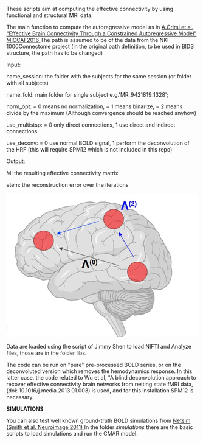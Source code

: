 These scripts aim at computing the effective connectivity by using functional and structural MRI data. 

The main function to compute the autoregressive model as in <a href="https://link.springer.com/chapter/10.1007/978-3-319-46720-7_17" target="_blank"> A.Crimi et al. "Effective Brain Connectivity Through a Constrained Autoregressive Model" MICCAI 2016
</a> 
The path is assumed to be of the data from the NKI 1000Connectome project (in the original path definition, to be used in BIDS structure, the path has to be changed)

Input: 

name_session: the folder with the subjects for the same session (or folder with all subjects)

name_fold: main folder for single subject e.g.'MR_9421819_1328';

norm_opt: = 0 means no normalization, = 1 means binarize, = 2 means divide by the maximum
(Although convergence should be reached anyhow)

use_multistsp: = 0 only direct connections, 1 use direct and indirect connections

use_deconv: = 0 use normal BOLD signal, 1 perform the deconvolution of the HRF (this will require SPM12 which is not included in this repo)


Output:

M: the resulting effective connectivity matrix

etem: the reconstruction error over the iterations

![alt text](https://github.com/alecrimi/effective_connectivity_toolbox/blob/master/nft.jpg)


Data are loaded using the script of Jimmy Shen to load NIFTI and Analyze files, those are in the folder libs.

The code can be run on "pure" pre-processed BOLD series, or on the deconvoluted version which removes the hemodynamics response. In this latter case, the code related to  Wu et al, "A blind deconvolution approach to recover effective connectivity brain networks from resting state fMRI data, (doi: 10.1016/j.media.2013.01.003) is used, and for this installation  SPM12 is necessary.


**SIMULATIONS**

You can also test well known ground-truth BOLD simulations from <a href="https://www.fmrib.ox.ac.uk/datasets/netsim/" target="_blank"> Netsim (Smith et al. Neuroimage 2011) </a> 
In the folder *simulations* there are the basic scripts to load simulations and run the CMAR model.
